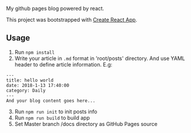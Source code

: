My github pages blog powered by react.

This project was bootstrapped with [Create React App](https://github.com/facebookincubator/create-react-app).

## Usage
1. Run `npm install`
2. Write your article in `.md` format in 'root/posts' directory. And use YAML header to define article information. E.g:
```
---
title: hello world
date: 2018-1-13 17:40:00
category: Daily
---
And your blog content goes here...
```
3. Run `npm run init` to init posts info
4. Run `npm run build` to build app
5. Set Master branch /docs directory as GitHub Pages source
